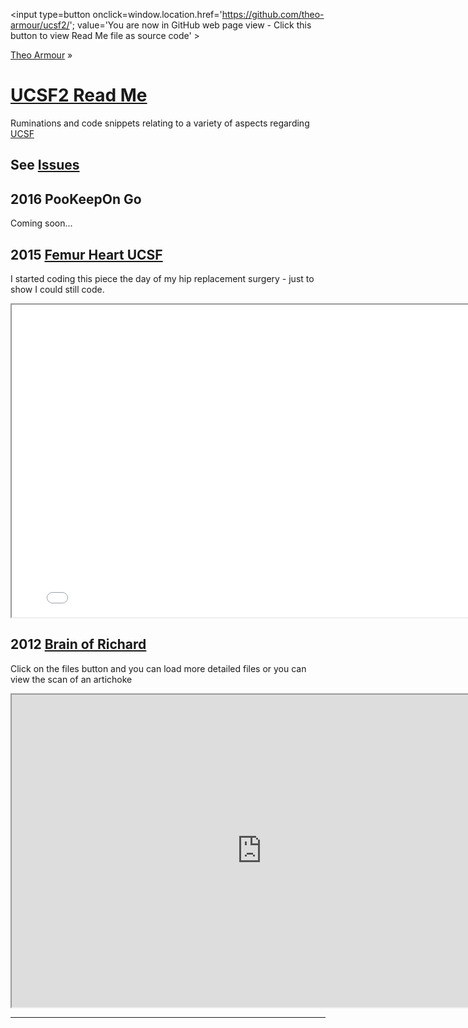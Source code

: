 
<span style=display:none; >[You are now in GitHub source code view - click this link to view Read Me file as a web page]
( https://theo-armour.github.io/ucsf2/index.html#README.md "View file as a web page." ) </span>
<input type=button onclick=window.location.href='https://github.com/theo-armour/ucsf2/'; value='You are now in GitHub web page view - Click this button to view Read Me file as source code' >

[Theo Armour]( https://theo-armour.github.io ) &raquo;

[UCSF2 Read Me]( https://theo-armour.github.io/ucsf2/index.html#README.md )
===


Ruminations and code snippets relating to a variety of aspects regarding [UCSF]( https://ucsf.edu )


## See [Issues]( https://github.com/theo-armour/ucsf2/issues )

## 2016 PooKeepOn Go

Coming soon...


## 2015 [Femur Heart UCSF]( ./femur-heart-ucsf/index.html )

I started coding this piece the day of my hip replacement surgery - just to show I could still code.

<iframe src=./femur-heart-ucsf/index.html width=800 height=500 ></iframe>


## 2012 [Brain of Richard]( http://jaanga.github.io/brainofrichard/ )

Click on the files button and you can load more detailed files or you can view the scan of an artichoke

<iframe src=http://jaanga.github.io/brainofrichard/ width=800 height=500 ></iframe>




***
